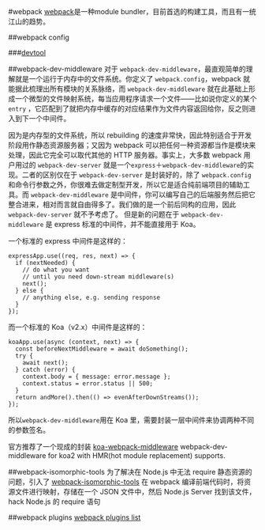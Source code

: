 #webpack
[webpack](http://webpack.github.io)是一种module bundler，目前首选的构建工具，而且有一统江山的趋势。

##webpack config

###[devtool](http://webpack.github.io/docs/configuration.html#devtool)


##webpack-dev-middleware
对于 `webpack-dev-middleware`，最直观简单的理解就是一个运行于内存中的文件系统。你定义了 `webpack.config`，webpack 就能据此梳理出所有模块的关系脉络，而 `webpack-dev-middleware` 就在此基础上形成一个微型的文件映射系统，每当应用程序请求一个文件——比如说你定义的某个`entry` ，它匹配到了就把内存中缓存的对应结果作为文件内容返回给你，反之则进入到下一个中间件。

因为是内存型的文件系统，所以 rebuilding 的速度非常快，因此特别适合于开发阶段用作静态资源服务器；又因为 webpack 可以把任何一种资源都当作是模块来处理，因此它完全可以取代其他的 HTTP 服务器。事实上，大多数 webpack 用户用过的 `webpack-dev-server` 就是一个`express`＋`webpack-dev-middleware`的实现。二者的区别仅在于 `webpack-dev-server` 是封装好的，除了 `webpack.config` 和命令行参数之外，你很难去做定制型开发，所以它是适合纯前端项目的辅助工具。而 `webpack-dev-middleware` 是中间件，你可以编写自己的后端服务然后把它整合进来，相对而言就自由得多了。我们做的是一个前后同构的应用，因此 `webpack-dev-server` 就不予考虑了。
但是新的问题在于 `webpack-dev-middleware` 是 express 标准的中间件，并不能直接用于 Koa。

一个标准的 express 中间件是这样的：
```
expressApp.use((req, res, next) => {
  if (nextNeeded) {
    // do what you want
    // until you need down-stream middleware(s)
    next();
  } else {  
    // anything else, e.g. sending response
  }
});
```
而一个标准的 Koa（v2.x）中间件是这样的：
```
koaApp.use(async (context, next) => {
  const beforeNextMiddleware = await doSomething();
  try {
    await next();
  } catch (error) {
    context.body = { message: error.message };
    context.status = error.status || 500;
  }
  return andMore().then(() => evenAfterDownStreams());
});
```
所以`webpack-dev-middleware`用在 Koa 里，需要封装一层中间件来协调两种不同的参数签名。

官方推荐了一个现成的封装 [koa-webpack-middleware](https://github.com/leecade/koa-webpack-middleware) webpack-dev-middleware for koa2 with HMR(hot module replacement) supports.

##webpack-isomorphic-tools
为了解决在 Node.js 中无法 require 静态资源的问题，引入了
[webpack-isomorphic-tools](https://github.com/halt-hammerzeit/webpack-isomorphic-tools)
在 webpack 编译前端代码时，将资源文件进行映射，存储在一个 JSON 文件中，然后 Node.js Server 找到该文件， hack Node.js 的 require 语句

##webpack plugins
[webpack plugins list](https://github.com/webpack/docs/wiki/list-of-plugins)

